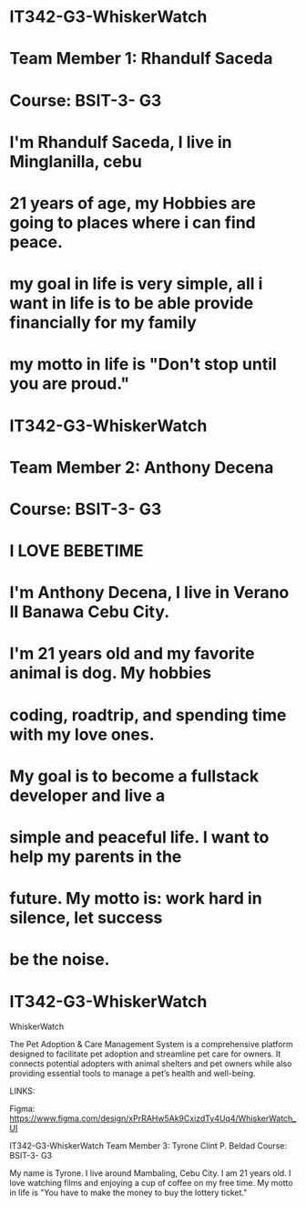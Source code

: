 

# IT342-G3-WhiskerWatch 

# Team Member 1: Rhandulf Saceda
# Course:        BSIT-3- G3
#       
#                
#                I'm Rhandulf Saceda, I live in Minglanilla, cebu 
#                21 years of age, my Hobbies are going to places where i can find peace.
#                my goal in life is very simple, all i want in life is to be able provide financially for my family
#                my motto in life is "Don't stop until you are proud."



# IT342-G3-WhiskerWatch 

# Team Member 2: Anthony Decena
# Course:        BSIT-3- G3
#       
#                I LOVE BEBETIME
#                I'm Anthony Decena, I live in Verano II Banawa Cebu City. 
#                I'm 21 years old and my favorite animal is dog. My hobbies 
#                coding, roadtrip, and spending time with my love ones. 

#                My goal is to become a fullstack developer and live a
#                simple and peaceful life. I want to help my parents in the 
#                future. My motto is: work hard in silence, let success 
#                be the noise.


# IT342-G3-WhiskerWatch

WhiskerWatch

The Pet Adoption & Care Management System is a comprehensive platform designed to facilitate pet adoption and streamline pet care for owners. It connects potential adopters with animal shelters and pet owners while also providing essential tools to manage a pet’s health and well-being.



LINKS:

Figma: https://www.figma.com/design/xPrRAHw5Ak9CxizdTy4Uq4/WhiskerWatch_UI


IT342-G3-WhiskerWatch
Team Member 3: Tyrone Clint P. Beldad
Course: BSIT-3- G3

My name is Tyrone. I live around Mambaling, Cebu City.
I am 21 years old. I love watching films and enjoying a cup of coffee on my free time.
My motto in life is "You have to make the money to buy the lottery ticket."

